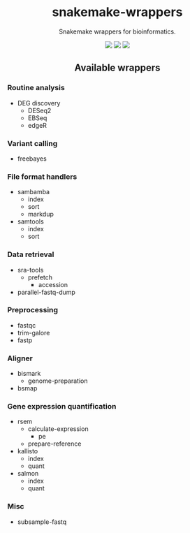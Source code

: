 <h1 align="center">snakemake-wrappers</h1>
<p align="center">Snakemake wrappers for bioinformatics.</p>
<p align="center">
  <a href="https://snakemake.bitbucket.io"><img src="https://img.shields.io/badge/snakemake-≥5.2.2-brightgreen.svg?style=flat-square" /></a>
  <a href="https://circleci.com/gh/dohlee/snakemake-wrappers"><img src="https://circleci.com/gh/dohlee/snakemake-wrappers.svg?style=svg" /></a>
  <a href="https://www.codacy.com/app/apap950419/snakemake-wrappers?utm_source=github.com&amp;utm_medium=referral&amp;utm_content=dohlee/snakemake-wrappers&amp;utm_campaign=Badge_Grade"><img src="https://api.codacy.com/project/badge/Grade/a09065e963d9486dbeafecf7dbe44da0" /></a>
</p>

<h2 align="center">Available wrappers</h2>

### Routine analysis
- DEG discovery
  - DESeq2
  - EBSeq
  - edgeR

### Variant calling
- freebayes

### File format handlers
- sambamba
  - index
  - sort
  - markdup
- samtools
  - index
  - sort

### Data retrieval
- sra-tools
  - prefetch
    - accession
- parallel-fastq-dump

### Preprocessing
- fastqc
- trim-galore
- fastp

### Aligner
- bismark
  - genome-preparation
- bsmap

### Gene expression quantification
- rsem
  - calculate-expression
    - pe
  - prepare-reference
- kallisto
  - index
  - quant
- salmon
  - index
  - quant

### Misc
- subsample-fastq
